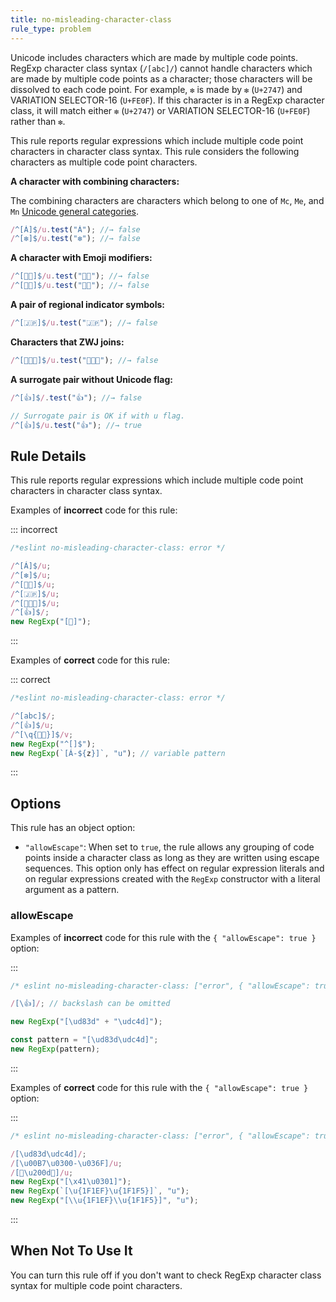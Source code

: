 ```yaml
---
title: no-misleading-character-class
rule_type: problem
---
```






Unicode includes characters which are made by multiple code points.
RegExp character class syntax (`/[abc]/`) cannot handle characters which are made by multiple code points as a character; those characters will be dissolved to each code point. For example, `❇️` is made by `❇` (`U+2747`) and VARIATION SELECTOR-16 (`U+FE0F`). If this character is in a RegExp character class, it will match either `❇` (`U+2747`) or VARIATION SELECTOR-16 (`U+FE0F`) rather than `❇️`.

This rule reports regular expressions which include multiple code point characters in character class syntax. This rule considers the following characters as multiple code point characters.

**A character with combining characters:**

The combining characters are characters which belong to one of `Mc`, `Me`, and `Mn` [Unicode general categories](http://www.unicode.org/L2/L1999/UnicodeData.html#General%20Category).

```js
/^[Á]$/u.test("Á"); //→ false
/^[❇️]$/u.test("❇️"); //→ false
```

**A character with Emoji modifiers:**

```js
/^[👶🏻]$/u.test("👶🏻"); //→ false
/^[👶🏽]$/u.test("👶🏽"); //→ false
```

**A pair of regional indicator symbols:**

```js
/^[🇯🇵]$/u.test("🇯🇵"); //→ false
```

**Characters that ZWJ joins:**

```js
/^[👨‍👩‍👦]$/u.test("👨‍👩‍👦"); //→ false
```

**A surrogate pair without Unicode flag:**

```js
/^[👍]$/.test("👍"); //→ false

// Surrogate pair is OK if with u flag.
/^[👍]$/u.test("👍"); //→ true
```

## Rule Details

This rule reports regular expressions which include multiple code point characters in character class syntax.

Examples of **incorrect** code for this rule:

::: incorrect

```js
/*eslint no-misleading-character-class: error */

/^[Á]$/u;
/^[❇️]$/u;
/^[👶🏻]$/u;
/^[🇯🇵]$/u;
/^[👨‍👩‍👦]$/u;
/^[👍]$/;
new RegExp("[🎵]");
```

:::

Examples of **correct** code for this rule:

::: correct

```js
/*eslint no-misleading-character-class: error */

/^[abc]$/;
/^[👍]$/u;
/^[\q{👶🏻}]$/v;
new RegExp("^[]$");
new RegExp(`[Á-${z}]`, "u"); // variable pattern
```

:::

## Options

This rule has an object option:

* `"allowEscape"`: When set to `true`, the rule allows any grouping of code points inside a character class as long as they are written using escape sequences. This option only has effect on regular expression literals and on regular expressions created with the `RegExp` constructor with a literal argument as a pattern.

### allowEscape

Examples of **incorrect** code for this rule with the `{ "allowEscape": true }` option:

:::

```js
/* eslint no-misleading-character-class: ["error", { "allowEscape": true }] */

/[\👍]/; // backslash can be omitted

new RegExp("[\ud83d" + "\udc4d]");

const pattern = "[\ud83d\udc4d]";
new RegExp(pattern);
```

:::

Examples of **correct** code for this rule with the `{ "allowEscape": true }` option:

:::

```js
/* eslint no-misleading-character-class: ["error", { "allowEscape": true }] */

/[\ud83d\udc4d]/;
/[\u00B7\u0300-\u036F]/u;
/[👨\u200d👩]/u;
new RegExp("[\x41\u0301]");
new RegExp(`[\u{1F1EF}\u{1F1F5}]`, "u");
new RegExp("[\\u{1F1EF}\\u{1F1F5}]", "u");
```

:::

## When Not To Use It

You can turn this rule off if you don't want to check RegExp character class syntax for multiple code point characters.

